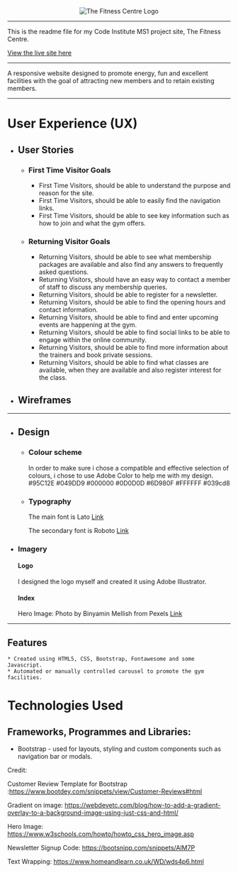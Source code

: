 <center><img src="./images/Logo.png" alt="The Fitness Centre Logo"></center>

----

This is the readme file for my Code Institute MS1 project site, The Fitness Centre.

[View the live site here](https://orange-marsupial-2zdurnb2.ws-eu03.gitpod.io/index.html)

----

A responsive website designed to promote energy, fun and excellent facilities with the goal of attracting new members and to retain existing members.

----
# User Experience (UX)
* ## User Stories

    * ### First Time Visitor Goals
    
        * First Time Visitors, should be able to understand the purpose and reason for the site.
        * First Time Visitors, should be able to easily find the navigation links.       
        * First Time Visitors, should be able to see key information such as how to join and what the gym offers.
        

    * ### Returning Visitor Goals

        * Returning Visitors, should be able to see what membership packages are available and also find any answers to frequently asked questions.
        * Returning Visitors, should have an easy way to contact a member of staff to discuss any membership queries.
        * Returning Visitors, should be able to register for a newsletter.
        * Returning Visitors, should be able to find the opening hours and contact information.
        * Returning Visitors, should be able to find and enter upcoming events are happening at the gym.
        * Returning Visitors, should be able to find social links to be able to engage within the online community.
        * Returning Visitors, should be able to find more information about the trainers and book private sessions.
        * Returning Visitors, should be able to find what classes are available, when they are available and also register interest for the class.

* ## Wireframes

----
* ## Design

    * ### Colour scheme   
        In order to make sure i chose a compatible and effective selection of colours, i chose to use Adobe Color to help me with my design.
        #95C12E
        #049DD9
        #000000
        #0D0D0D
        #6D980F
        #FFFFFF
        #039cd8

    * ### Typography 
        The main font is Lato [Link](https://fonts.google.com/specimen/Raleway?query=Lato)
        
        The secondary font is Roboto [Link](https://fonts.google.com/specimen/Lato?query=Roboto)

* ### Imagery

    #### Logo
    I designed the logo myself and created it using Adobe Illustrator.

    #### Index
    Hero Image: Photo by Binyamin Mellish from Pexels [Link](https://www.pexels.com/photo/man-in-blue-shorts-carrying-brown-exercise-equipments-116079/) 
----
## Features
    * Created using HTML5, CSS, Bootstrap, Fontawesome and some Javascript.
    * Automated or manually controlled carousel to promote the gym facilities.
# Technologies Used

## Frameworks, Programmes and Libraries:

* Bootstrap - used for layouts, styling and custom components such as navigation bar or modals.



Credit:

Customer Review Template for Bootstrap :https://www.bootdey.com/snippets/view/Customer-Reviews#html

Gradient on image: 
https://webdevetc.com/blog/how-to-add-a-gradient-overlay-to-a-background-image-using-just-css-and-html/

Hero Image:
https://www.w3schools.com/howto/howto_css_hero_image.asp

Newsletter Signup Code:
https://bootsnipp.com/snippets/AlM7P

Text Wrapping: https://www.homeandlearn.co.uk/WD/wds4p6.html